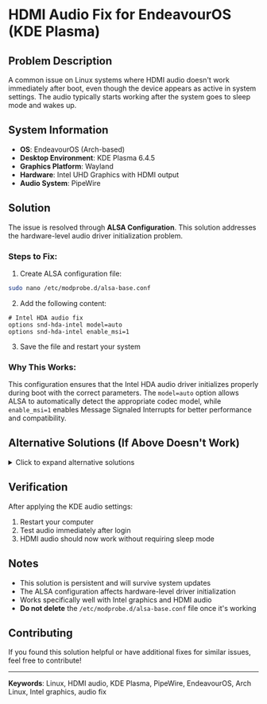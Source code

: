 # HDMI Audio Fix for EndeavourOS (KDE Plasma)

## Problem Description

A common issue on Linux systems where HDMI audio doesn't work immediately after boot, even though the device appears as active in system settings. The audio typically starts working after the system goes to sleep mode and wakes up.

## System Information

- **OS**: EndeavourOS (Arch-based)
- **Desktop Environment**: KDE Plasma 6.4.5
- **Graphics Platform**: Wayland
- **Hardware**: Intel UHD Graphics with HDMI output
- **Audio System**: PipeWire

## Solution

The issue is resolved through **ALSA Configuration**. This solution addresses the hardware-level audio driver initialization problem.

### Steps to Fix:

1. Create ALSA configuration file:
```bash
sudo nano /etc/modprobe.d/alsa-base.conf
```

2. Add the following content:
```
# Intel HDA audio fix
options snd-hda-intel model=auto
options snd-hda-intel enable_msi=1
```

3. Save the file and restart your system

### Why This Works:

This configuration ensures that the Intel HDA audio driver initializes properly during boot with the correct parameters. The `model=auto` option allows ALSA to automatically detect the appropriate codec model, while `enable_msi=1` enables Message Signaled Interrupts for better performance and compatibility.

## Alternative Solutions (If Above Doesn't Work)

<details>
<summary>Click to expand alternative solutions</summary>

### Method 1: KDE Audio Settings
1. Open **System Settings** in KDE Plasma
2. Navigate to **Multimedia** → **Audio**
3. Set your **HDMI device** as the **highest priority** and **default**
4. Enable **"Switch all running applications when changing the default device"**
5. Apply settings and restart

### Method 2: Systemd Service
Create an audio reset service:
```bash
sudo nano /etc/systemd/system/audio-fix.service
```

Content:
```ini
[Unit]
Description=Fix audio after boot
After=graphical.target

[Service]
Type=oneshot
User=your_username
ExecStart=/bin/bash -c 'sleep 5 && systemctl --user restart pipewire pipewire-pulse'
RemainAfterExit=true

[Install]
WantedBy=graphical.target
```

Enable the service:
```bash
sudo systemctl enable audio-fix.service
```

### Method 3: Kernel Parameters (GRUB)
Edit GRUB configuration:
```bash
sudo nano /etc/default/grub
```

Add to `GRUB_CMDLINE_LINUX_DEFAULT`:
```
snd_hda_intel.dmic_detect=0
```

Update GRUB:
```bash
sudo grub-mkconfig -o /boot/grub/grub.cfg
```

### Method 4: Manual Audio Reset
If you need to reset audio manually:
```bash
systemctl --user restart pipewire pipewire-pulse
```

</details>

## Verification

After applying the KDE audio settings:
1. Restart your computer
2. Test audio immediately after login
3. HDMI audio should now work without requiring sleep mode

## Notes

- This solution is persistent and will survive system updates
- The ALSA configuration affects hardware-level driver initialization
- Works specifically well with Intel graphics and HDMI audio
- **Do not delete** the `/etc/modprobe.d/alsa-base.conf` file once it's working

## Contributing

If you found this solution helpful or have additional fixes for similar issues, feel free to contribute!



---

**Keywords**: Linux, HDMI audio, KDE Plasma, PipeWire, EndeavourOS, Arch Linux, Intel graphics, audio fix
